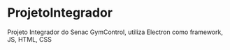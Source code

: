# ProjetoIntegrador
Projeto Integrador do Senac GymControl, utiliza Electron como framework, JS, HTML, CSS 
